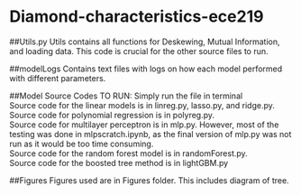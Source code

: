 # Diamond-characteristics-ece219

##Utils.py
Utils contains all functions for Deskewing, Mutual Information, and loading data. This code is crucial for the other 
source files to run. 

##modelLogs
Contains text files with logs on how each model performed with different parameters. 

##Model Source Codes
TO RUN: Simply run the file in terminal <br>
Source code for the linear models is in linreg.py, lasso.py, and ridge.py. <br>
Source code for polynomial regression is in polyreg.py. <br>
Source code for multilayer perceptron is in mlp.py. However, most of the testing was done in mlpscratch.ipynb, 
as the final version of mlp.py was not run as it would be too time consuming. <br>
Source code for the random forest model is in randomForest.py. <br>
Source code for the boosted tree method is in lightGBM.py 

##Figures
Figures used are in Figures folder. This includes diagram of tree.



